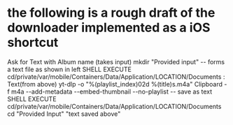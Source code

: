 
# the following is a rough draft of the downloader implemented as a iOS shortcut


Ask for Text with Album name (takes input)
mkdir "Provided input" -- forms a text file as shown in left
SHELL EXECUTE cd/private/var/mobile/Containers/Data/Application/LOCATION/Documents : Text(from above)
yt-dlp -o "%(playlist_index)02d   %(title)s.m4a" Clipboard -f m4a --add-metadata --embed-thumbnail --no-playlist --  save as text
SHELL EXECUTE cd/private/var/mobile/Containers/Data/Application/LOCATION/Documents cd "Provided Input" "text saved above"
